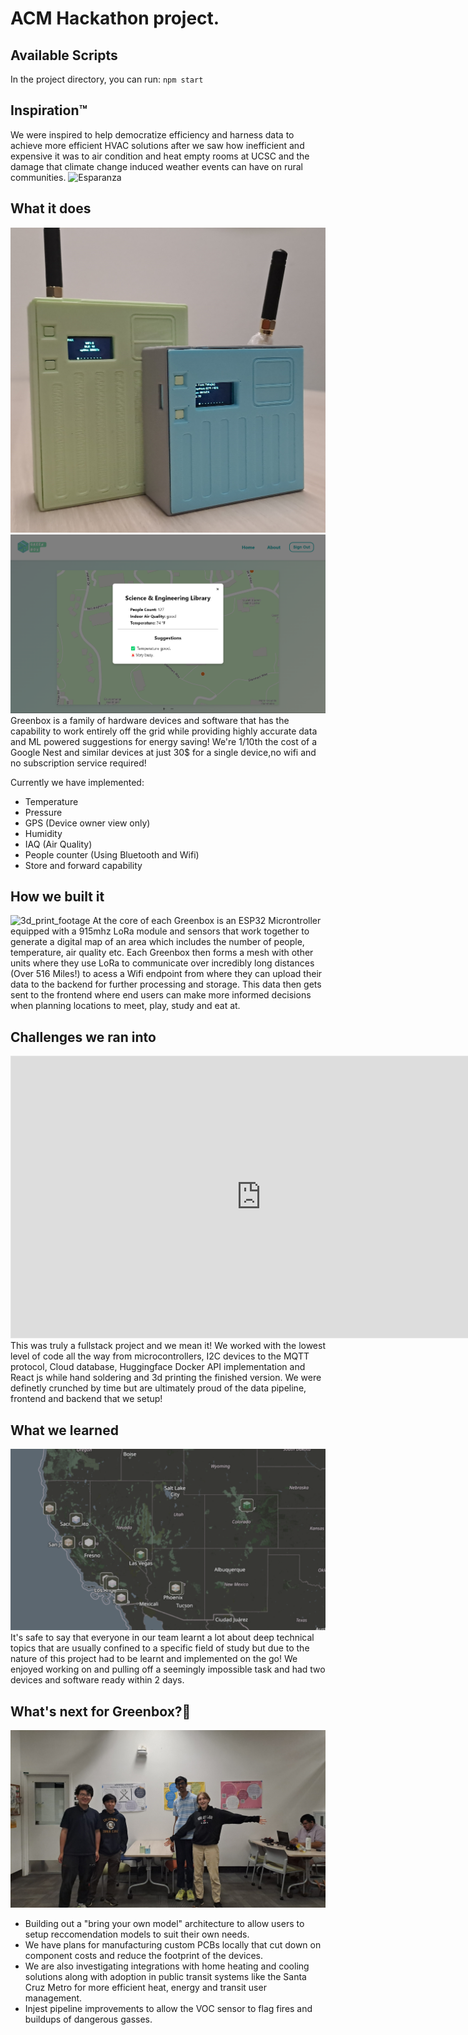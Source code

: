 # ACM Hackathon project.

## Available Scripts
In the project directory, you can run:
 `npm start`

## Inspiration™️

We were inspired to help democratize efficiency and harness data to achieve more efficient HVAC solutions after we saw how inefficient and expensive it was to air condition and heat empty rooms at UCSC and the damage that climate change induced weather events can have on rural communities.
![Esparanza](https://upload.wikimedia.org/wikipedia/commons/thumb/9/9b/Hope_Bay-2016-Trinity_Peninsula%E2%80%93Esperanza_Station_03.jpg/640px-Hope_Bay-2016-Trinity_Peninsula%E2%80%93Esperanza_Station_03.jpg)

## What it does

![workingbox](https://github.com/sierrajanson/ACMHacks2024/blob/main/Images/Greenbox_lineup.jpg?raw=true)
![website](https://github.com/sierrajanson/ACMHacks2024/blob/main/Images/Homepage_react.png?raw=true)
Greenbox is a family of hardware devices and software that has the capability to work entirely off the grid while providing highly accurate data and ML powered suggestions for energy saving! We're 1/10th the cost of a Google Nest and similar devices at just 30$ for a single device,no wifi and no subscription service required!

Currently we have implemented:

- Temperature
- Pressure
- GPS (Device owner view only)
- Humidity
- IAQ (Air Quality)
- People counter (Using Bluetooth and Wifi)
- Store and forward capability

## How we built it

![3d_print_footage](https://github.com/sierrajanson/ACMHacks2024/blob/main/Images/3d_print.gif?raw=true)
At the core of each Greenbox is an ESP32 Microntroller equipped with a 915mhz LoRa module and sensors that work together to generate a digital map of an area which includes the number of people, temperature, air quality etc. Each Greenbox then forms a mesh with other units where they use LoRa to communicate over incredibly long distances (Over 516 Miles!) to acess a Wifi endpoint from where they can upload their data to the backend for further processing and storage. This data then gets sent to the frontend where end users can make more informed decisions when planning locations to meet, play, study and eat at.

## Challenges we ran into

<iframe style="border: 1px solid rgba(0, 0, 0, 0.1);" width="800" height="450" src="https://embed.figma.com/board/QMSKIcRSQddMVgAUS6H8Px/Our-Tech-Stack?node-id=0-1&embed-host=share" allowfullscreen></iframe>
This was truly a fullstack project and we mean it! We worked with the lowest level of code all the way from microcontrollers, I2C devices to the MQTT protocol, Cloud database, Huggingface Docker API implementation and React js while hand soldering and 3d printing the finished version. We were definetly crunched by time but are ultimately proud of the data pipeline, frontend and backend that we setup!

## What we learned

![map](https://github.com/sierrajanson/ACMHacks2024/blob/main/Images/nodes.png?raw=true)
It's safe to say that everyone in our team learnt a lot about deep technical topics that are usually confined to a specific field of study but due to the nature of this project had to be learnt and implemented on the go! We enjoyed working on and pulling off a seemingly impossible task and had two devices and software ready within 2 days.

## What's next for Greenbox?🍃

![us](https://github.com/sierrajanson/ACMHacks2024/blob/main/Images/team.jpg?raw=true)

- Building out a "bring your own model" architecture to allow users to setup reccomendation models to suit their own needs.
- We have plans for manufacturing custom PCBs locally that cut down on component costs and reduce the footprint of the devices.
- We are also investigating integrations with home heating and cooling solutions along with adoption in public transit systems like the Santa Cruz Metro for more efficient heat, energy and transit user management.
- Injest pipeline improvements to allow the VOC sensor to flag fires and buildups of dangerous gasses.
